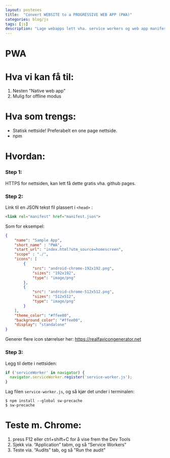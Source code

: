 ```yaml
---
layout: posteses
title:  "Convert WEBSITE to a PROGRESSIVE WEB APP (PWA)"
categories: blog/js
tags: [js]
description: "Lage webapps lett vha. service workers og web app manifest"
---
```


PWA
======

Hva vi kan få til:
======
1. Nesten "Native web app"
2. Mulig for offline modus

Hva som trengs:
======
* Statisk nettside! Preferabelt en one page nettside.
* npm

Hvordan:
======
### Step 1:

HTTPS for nettsiden, kan lett få dette gratis vha. github pages.

### Step 2:

Link til en JSON tekst fil plassert i `<head>` :
```html
<link rel="manifest" href="manifest.json">
```
Som for eksempel:
```json
{
    "name": "Sample App",
    "short_name" : "PWA",
    "start_url": "index.html?utm_source=homescreen",
    "scope" : "./",
    "icons": [
        {
            "src": "android-chrome-192x192.png",
            "sizes": "192x192",
            "type": "image/png"
        },
        {
            "src": "android-chrome-512x512.png",
            "sizes": "512x512",
            "type": "image/png"
        }
    ],
    "theme_color": "#ffee00",
    "background_color": "#ffee00",
    "display": "standalone"
}
```
Generer flere icon størrelser her: https://realfavicongenerator.net

### Step 3:
Legg til dette i nettsiden:
```js
if ('serviceWorker' in navigator) {
  navigator.serviceWorker.register('service-worker.js');
}
```
Lag filen `service-worker.js`, og så kjør det under i terminalen:

```
$ npm install --global sw-precache
$ sw-precache
```

Teste m. Chrome:
======

1. press F12 eller ctrl+shift+C for å vise frem the Dev Tools
2. Sjekk via. “Application” tabm, og så “Service Workers”
3. Teste via. “Audits” tab, og så "Run the audit"
